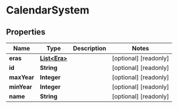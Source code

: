 

# CalendarSystem


## Properties

Name | Type | Description | Notes
------------ | ------------- | ------------- | -------------
**eras** | [**List&lt;Era&gt;**](Era.md) |  |  [optional] [readonly]
**id** | **String** |  |  [optional] [readonly]
**maxYear** | **Integer** |  |  [optional] [readonly]
**minYear** | **Integer** |  |  [optional] [readonly]
**name** | **String** |  |  [optional] [readonly]



